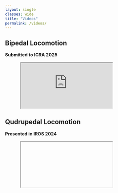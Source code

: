 ```yaml
---
layout: single
classes: wide
title: "Videos"
permalink: /videos/
---
```


<style>
  .video-container {
    width: 80%;           /* Set width to 80% of the parent container */
    max-width: 900px;     /* Optional: Limit the max width */
    margin: auto;         /* Center the container */
    position: relative;   /* Needed for aspect-ratio scaling */
  }
</style>

## Bipedal Locomotion 

<p style="font-size:11pt">
<b>Submitted to ICRA 2025</b>
</p>

<div class="video-container">
  <iframe src="https://www.youtube.com/embed/tRX4j422qTs" 
          allow="autoplay; encrypted-media" allowfullscreen></iframe>
</div>

## Qudrupedal Locomotion
<p style="font-size:11pt">
<b>Presented in IROS 2024</b>
</p>

<div class="video-container">
  <iframe src=""https://www.youtube.com/embed/8tWnDhS-yXw" 
          allow="autoplay; encrypted-media" allowfullscreen></iframe>
  
